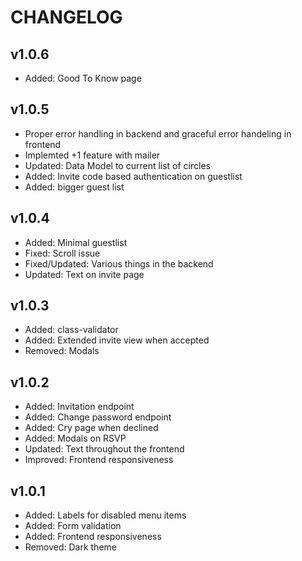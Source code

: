 # CHANGELOG

## v1.0.6
- Added: Good To Know page

## v1.0.5
- Proper error handling in backend and graceful error handeling in frontend
- Implemted +1 feature with mailer
- Updated: Data Model to current list of circles
- Added: Invite code based authentication on guestlist
- Added: bigger guest list

## v1.0.4
- Added: Minimal guestlist
- Fixed: Scroll issue
- Fixed/Updated: Various things in the backend
- Updated: Text on invite page

## v1.0.3
- Added: class-validator
- Added: Extended invite view when accepted
- Removed: Modals

## v1.0.2
- Added: Invitation endpoint
- Added: Change password endpoint
- Added: Cry page when declined
- Added: Modals on RSVP
- Updated: Text throughout the frontend
- Improved: Frontend responsiveness

## v1.0.1
- Added: Labels for disabled menu items
- Added: Form validation
- Added: Frontend responsiveness
- Removed: Dark theme
